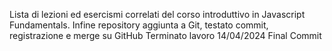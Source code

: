 Lista di lezioni ed esercismi correlati del corso introduttivo in Javascript Fundamentals.
Infine repository aggiunta a Git, testato commit, registrazione e merge su GitHub
Terminato lavoro 14/04/2024
Final Commit
